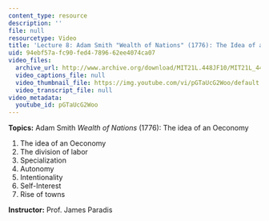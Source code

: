 ```yaml
---
content_type: resource
description: ''
file: null
resourcetype: Video
title: 'Lecture 8: Adam Smith "Wealth of Nations" (1776): The Idea of an Oeconomy'
uid: 94ebf57a-fc90-fed4-7896-62ee4074ca07
video_files:
  archive_url: http://www.archive.org/download/MIT21L.448JF10/MIT21L_448JF10_lec08_300k.mp4
  video_captions_file: null
  video_thumbnail_file: https://img.youtube.com/vi/pGTaUcG2Woo/default.jpg
  video_transcript_file: null
video_metadata:
  youtube_id: pGTaUcG2Woo
---
```


**Topics:** Adam Smith _Wealth of Nations_ (1776): The idea of an Oeconomy

1.  The idea of an Oeconomy
2.  The division of labor
3.  Specialization
4.  Autonomy
5.  Intentionality
6.  Self-Interest
7.  Rise of towns

**Instructor:** Prof. James Paradis